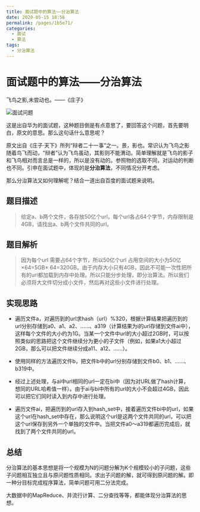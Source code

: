 ```yaml
---
title: 面试题中的算法——分治算法
date: 2020-05-15 18:56
permalink: /pages/1b5e71/
categories:
  - 面试
  - 算法
tags:
  - 分治算法
---
```


# 面试题中的算法——分治算法


飞鸟之影,未尝动也。——《庄子》

<!-- more -->

![面试问题](https://img-blog.csdnimg.cn/20200515182453885.png)

这是出自华为的面试题，这种题目倒是有点意思了，要回答这个问题，首先要明白，原文的意思。那么这句话什么意思呢？

原文出自《庄子·天下》所列“辩者二十一事”之一。景，影也。常识认为飞鸟之影随着鸟飞而动，“辩者”认为飞鸟虽动，其影则不能渭动。简单理解就是飞鸟的影子和飞鸟相对而言总是一样的，所以是没有动的。参照物的选取不同，对运动的判断也不同。引申在面试题中，体现的是**分治算法**，不同情况分开考虑。

那么分治算法又如何理解呢？结合一道出自百度的面试题来说明。

## 题目描述
>给定a、b两个文件，各存放50亿个url，每个url各占64个字节，内存限制是4GB，请找出a、b两个文件共同的url。

## 题目解析
>因为每个url 需要占64个字节，所以50亿个url 占用空间的大小为50亿×64=5GB× 64=320GB。由于内存大小只有4GB，因此不可能一次性把所有的url都加载到内存中处理。所以只能分步处理，即分治算法。所以我们必须将大文件切分成小文件，然后再对这些小文件进行处理。

## 实现思路
- 遍历文件a，对遍历到的url求hash（url）%320，根据计算结果把遍历到的url分别存储到a0、a1、a2、……、a319（计算结果为i的url存储到文件ai中），这样每个文件的大小约为1G。当某一个文件中url的大小超过2GB时，可以按照类似的思路把这个文件继续分为更小的子文件（例如，如果a1大小超过2GB，那么可以把文件继续分成a11、a12、……）。

- 使用同样的方法遍历文件b，把文件b中的url分别存储到文件b0、b1、……、b319中。

- 经过上述处理，与ai中url相同的url一定在bi中（因为对URL做了hash计算，想同的URL哈希值一样）。由于ai与bi中所有的url的大小不会超过4GB，因此可以把它们同时读入到内存中进行处理。

- 遍历文件ai，把遍历到的url存入到hash_set中，接着遍历文件bi中的url，如果这个url在hash_set中存在，那么说明这个url是这两个文件共同的url，可以把这个url保存到另外一个单独的文件中。当把文件a0～a319都遍历完成后，就找到了两个文件共同的url。

## 总结

分治算法的基本思想是将一个规模为N的问题分解为K个规模较小的子问题，这些子问题相互独立且与原问题性质相同。求出子问题的解，就可得到原问题的解。即一种分目标完成程序算法，简单问题可用二分法完成。

大数据中的MapReduce、并流行计算、二分查找等等，都能体现分治算法的思想。


<Vssue  />